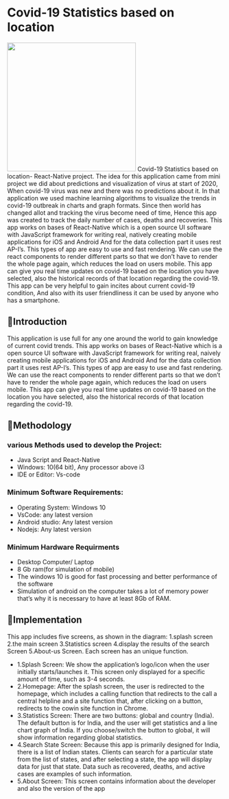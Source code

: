 
# Covid-19 Statistics based on location
<img src="https://user-images.githubusercontent.com/78255828/163549939-2040ada5-5fdc-4b87-852f-6418999a32ee.png" width="300" height="300">
Covid-19 Statistics based on location- React-Native project. The idea for this application came from mini project we did about predictions and visualization of virus at
start of 2020, When covid-19 virus was new and there was no predictions about it. In
that application we used machine learning algorithms to visualize the trends in covid-19
outbreak in charts and graph formats. Since then world has changed allot and tracking
the virus become need of time, Hence this app was created to track the daily number of
cases, deaths and recoveries.
This app works on bases of React-Native which is a open source UI software with
JavaScript framework for writing real, natively creating mobile applications for iOS
and Android And for the data collection part it uses rest AP-I’s.
This types of app are easy to use and fast rendering. We can use the react components
to render different parts so that we don’t have to render the whole page again, which
reduces the load on users mobile.
This app can give you real time updates on covid-19 based on the location you have
selected, also the historical records of that location regarding the covid-19.
This app can be very helpful to gain incites about current covid-19 condition, And also
with its user friendliness it can be used by anyone who has a smartphone.

## 💢Introduction
This application is use full for any one around the world to gain knowledge of current
covid trends.
This app works on bases of React-Native which is a open source UI software with
JavaScript framework for writing real, naively creating mobile applications for iOS and
Android And for the data collection part it uses rest AP-I’s.
This types of app are easy to use and fast rendering. We can use the react components to render different parts so that we don’t have to render the whole page again,
which reduces the load on users mobile.
This app can give you real time updates on covid-19 based on the location you have
selected, also the historical records of that location regarding the covid-19.


## 💢Methodology
### various Methods used to develop the Project:
- Java Script and React-Native
- Windows: 10(64 bit), Any processor above i3
- IDE or Editor: Vs-code

### Minimum Software Requirements:
- Operating System: Windows 10
- VsCode: any latest version
- Android studio: Any latest version
- Nodejs: Any latest version

### Minimum Hardware Requirments
- Desktop Computer/ Laptop
- 8 Gb ram(for simulation of mobile)
- The windows 10 is good for fast processing and better performance of the software
- Simulation of android on the computer takes a lot of memory power that’s why it
  is necessary to have at least 8Gb of RAM.

## 💢Implementation
This app includes five screens, as shown in the diagram: 1.splash screen 2.the main
screen 3.Statistics screen 4.display the results of the search Screen 5.About-us Screen.
Each screen has an unique function.
- 1.Splash Screen: We show the application’s logo/icon when the user initially starts/launches
    it. This screen only displayed for a specific amount of time, such as 3-4 seconds.
- 2.Homepage: After the splash screen, the user is redirected to the homepage, which
    includes a calling function that redirects to the call a central helpline and a site function
    that, after clicking on a button, redirects to the cowin site function in Chrome.
- 3.Statistics Screen: There are two buttons: global and country (India). The default button is for India, and the user will get statistics and a line chart graph of India. If you
    choose/switch the button to global, it will show information regarding global statistics.
- 4.Search State Screen: Because this app is primarily designed for India, there is a list
    of Indian states. Clients can search for a particular state from the list of states, and after
    selecting a state, the app will display data for just that state. Data such as recovered,
    deaths, and active cases are examples of such information.
- 5.About Screen: This screen contains information about the developer and also the version of the app
